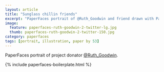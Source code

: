 ```yaml
---
layout: article
title: "Sunglass chillin friends"
excerpt: "PaperFaces portrait of @Ruth_Goodwin and friend drawn with Paper by 53 on an iPad."
image: 
  feature: paperfaces-ruth-goodwin-2-twitter-lg.jpg
  thumb: paperfaces-ruth-goodwin-2-twitter-150.jpg
category: paperfaces
tags: [portrait, illustration, paper by 53]
---
```


PaperFaces portrait of project donator [@Ruth_Goodwin](http://twitter.com/Ruth_Goodwin).

{% include paperfaces-boilerplate.html %}